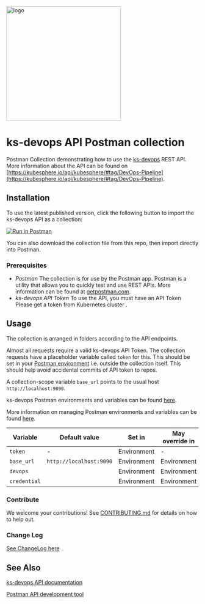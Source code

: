 <img src="https://kubesphere.io/images/logo.svg" alt="logo" width="300" height="auto"/>

# ks-devops API Postman collection

Postman Collection demonstrating how to use the [ks-devops](https://github.com/kubesphere/ks-devops) REST API.
More information about the API can be found on [https://kubesphere.io/api/kubesphere/#tag/DevOps-Pipeline](https://kubesphere.io/api/kubesphere/#tag/DevOps-Pipeline).

## Installation

To use the latest published version, click the following button to import the ks-devops API as a collection:

[![Run in Postman](https://s3.amazonaws.com/postman-static/run-button.png)](https://app.getpostman.com/run-collection/2027193-fe0a5d67-8247-491b-b1e4-f4d60f8e3364)

You can also download the collection file from this repo, then import directly into Postman.

### Prerequisites

- *Postman* The collection is for use by the Postman app. Postman is a utility that allows you to quickly test and use REST APIs. More information can be found at [getpostman.com](https://www.getpostman.com/).
- *ks-devops API Token* To use the API, you must have an API Token Please get a token from Kubernetes cluster .

## Usage

The collection is arranged in folders according to the API endpoints.

Almost all requests require a valid ks-devops API Token.  The collection requests have a placeholder variable called `token` for this.
This should be set in your [Postman environment](https://www.getpostman.com/docs/v6/postman/environments_and_globals/manage_environments) i.e. outside the collection itself. This should help avoid accidental commits of API token to repos.

A collection-scope variable `base_url` points to the usual host `http://localhost:9090`.

ks-devops Postman environments and variables can be found [here](environment/ks-devops.postman_environment.json).

More information on managing Postman environments and variables can be found [here](https://www.getpostman.com/docs/v6/postman/environments_and_globals/variables).

|Variable     |Default value               |Set in         |May override in  |Example|
|-------------|----------------------------|---------------|-----------------|-------|
|`token`      |-                           |Environment    |-                |-      |
|`base_url`   |`http://localhost:9090`     |Environment    |Environment      |`      `|
|`devops`     |                            |Environment    |Environment      |`      `|
|`credential` |                            |Environment    |Environment      |`      `|

### Contribute

We welcome your contributions!  See [CONTRIBUTING.md](CONTRIBUTING.md) for details on how to help out.

### Change Log

[See ChangeLog here](CHANGELOG.md)

## See Also

[ks-devops API documentation](https://kubesphere.io/api/kubesphere/#tag/DevOps-Pipeline)

[Postman API development tool](https://www.getpostman.com/)